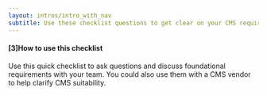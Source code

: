 ```yaml
---
layout: intros/intro_with_nav
subtitle: Use these checklist questions to get clear on your CMS requirements and optimisation needs.
---
```

#### [3]How to use this checklist
Use this quick checklist to ask questions and discuss foundational requirements with your team. You could also use them with a CMS vendor to help clarify CMS suitability.
